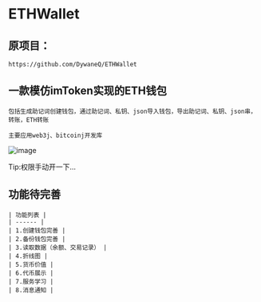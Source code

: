 # ETHWallet
## 原项目：
    https://github.com/DywaneQ/ETHWallet
## 一款模仿imToken实现的ETH钱包
    包括生成助记词创建钱包，通过助记词、私钥、json导入钱包，导出助记词、私钥、json串，转账，ETH转账
    
    主要应用web3j、bitcoinj开发库
 ![image](https://raw.githubusercontent.com/DywaneQ/ETHWallet/master/img/Screenshot_2018-05-04-19-28-50-432_com.gongchuang.ethtoken.png)
  
  Tip:权限手动开一下...
  
## 功能待完善
    | 功能列表 |
    | ------ |
    | 1.创建钱包完善 |
    | 2.备份钱包完善 | 
    | 3.读取数据（余额、交易记录） |
    | 4.折线图 | 
    | 5.货币价值 | 
    | 6.代币展示 | 
    | 7.服务学习 |
    | 8.消息通知 |
   
